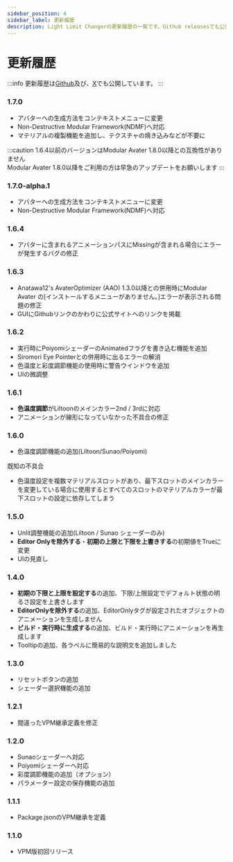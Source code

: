 ```yaml
---
sidebar_position: 4
sidebar_label: 更新履歴
description: Light Limit Changerの更新履歴の一覧です。Github releasesでも公開しています
---
```


# 更新履歴

:::info
更新履歴は[Github](https://github.com/Azukimochi/LightLimitChangerForMA/releases)及び、[X](https://twitter.com/search?q=from%3Aazukimochi25%20%23LightLimitChanger&src=typed_query&f=live)でも公開しています。
:::
### 1.7.0
- アバターへの生成方法をコンテキストメニューに変更
- Non-Destructive Modular Framework(NDMF)へ対応
- マテリアルの複製機能を追加し、テクスチャの焼き込みなどが不要に

:::caution
1.6.4以前のバージョンはModular Avater 1.8.0以降との互換性がありません  
Modular Avater 1.8.0以降をご利用の方は早急のアップデートをお願いします
:::

### 1.7.0-alpha.1
- アバターへの生成方法をコンテキストメニューに変更
- Non-Destructive Modular Framework(NDMF)へ対応

### 1.6.4
- アバターに含まれるアニメーションパスにMissingが含まれる場合にエラーが発生するバグの修正

### 1.6.3
- Anatawa12's AvaterOptimizer (AAO) 1.3.0以降との併用時にModular Avater の[インストールするメニューがありません。]エラーが表示される問題の修正
- GUIにGithubリンクのかわりに公式サイトへのリンクを掲載

### 1.6.2
- 実行時にPoiyomiシェーダーのAnimatedフラグを書き込む機能を追加
- Siromori Eye Pointerとの併用時に出るエラーの解消
- 色温度と彩度調節機能の使用時に警告ウインドウを追加
- UIの微調整


### 1.6.1
- **色温度調節**がLiltoonのメインカラー2nd / 3rdに対応
- アニメーションが線形になっていなかった不具合の修正

### 1.6.0
- 色温度調節機能の追加(Liltoon/Sunao/Poiyomi)

既知の不具合
- 色温度設定を複数マテリアルスロットがあり、最下スロットのメインカラーを変更している場合に使用するとすべてのスロットのマテリアルカラーが最下スロットの設定に依存してしまう

### 1.5.0
- Unlit調整機能の追加(Liltoon / Sunao シェーダーのみ)
- **Editor Onlyを除外する**・**初期の上限と下限を上書きする**の初期値をTrueに変更
- UIの見直し

### 1.4.0
- **初期の下限と上限を設定する**の追加、下限/上限設定でデフォルト状態の明るさ設定を上書きします
- **EditorOnlyを除外する**の追加、EditorOnlyタグが設定されたオブジェクトのアニメーションを生成しません
- **ビルド・実行時に生成する**の追加、ビルド・実行時にアニメーションを再生成します
- Tooltipの追加、各ラベルに簡易的な説明文を追加しました

### 1.3.0
- リセットボタンの追加
- シェーダー選択機能の追加

### 1.2.1
- 間違ったVPM継承定義を修正

### 1.2.0
- Sunaoシェーダーへ対応
- Poiyomiシェーダーへ対応
- 彩度調節機能の追加（オプション）
- パラメーター設定の保存機能の追加

### 1.1.1
- Package.jsonのVPM継承を定義

### 1.1.0
- VPM版初回リリース